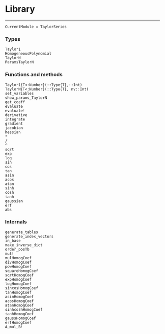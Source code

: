 # Library

---

```@meta
CurrentModule = TaylorSeries
```


### Types

```@docs
Taylor1
HomogeneousPolynomial
TaylorN
ParamsTaylorN
```

### Functions and methods

```@docs
Taylor1{T<:Number}(::Type{T},::Int)
TaylorN{T<:Number}(::Type{T}, nv::Int)
set_variables
show_params_TaylorN
get_coeff
evaluate
evaluate!
derivative
integrate
gradient
jacobian
hessian
*
/
^
sqrt
exp
log
sin
cos
tan
asin
acos
atan
sinh
cosh
tanh
gaussian
erf
abs
```

### Internals

```@docs
generate_tables
generate_index_vectors
in_base
make_inverse_dict
order_posTb
mul!
mulHomogCoef
divHomogCoef
powHomogCoef
squareHomogCoef
sqrtHomogCoef
expHomogCoef
logHomogCoef
sincosHomogCoef
tanHomogCoef
asinHomogCoef
acosHomogCoef
atanHomogCoef
sinhcoshHomogCoef
tanhHomogCoef
gaussHomogCoef
erfHomogCoef
A_mul_B!
```
